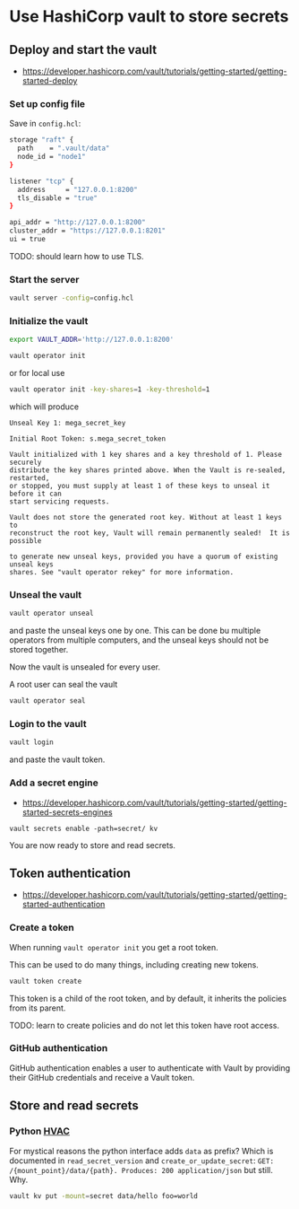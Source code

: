 # Use HashiCorp vault to store secrets

## Deploy and start the vault

* https://developer.hashicorp.com/vault/tutorials/getting-started/getting-started-deploy

### Set up config file

Save in `config.hcl`:

```bash
storage "raft" {
  path    = ".vault/data"
  node_id = "node1"
}

listener "tcp" {
  address     = "127.0.0.1:8200"
  tls_disable = "true"
}

api_addr = "http://127.0.0.1:8200"
cluster_addr = "https://127.0.0.1:8201"
ui = true
```

TODO: should learn how to use TLS.

### Start the server

```bash
vault server -config=config.hcl
```

### Initialize the vault

```bash
export VAULT_ADDR='http://127.0.0.1:8200'
```

```bash
vault operator init
```

or for local use

```bash
vault operator init -key-shares=1 -key-threshold=1
```

which will produce

```
Unseal Key 1: mega_secret_key

Initial Root Token: s.mega_secret_token

Vault initialized with 1 key shares and a key threshold of 1. Please securely
distribute the key shares printed above. When the Vault is re-sealed, restarted,
or stopped, you must supply at least 1 of these keys to unseal it before it can
start servicing requests.

Vault does not store the generated root key. Without at least 1 keys to
reconstruct the root key, Vault will remain permanently sealed!  It is possible

to generate new unseal keys, provided you have a quorum of existing unseal keys
shares. See "vault operator rekey" for more information. 
```

### Unseal the vault

```bash
vault operator unseal
```

and paste the unseal keys one by one.
This can be done bu multiple operators from multiple computers,
and the unseal keys should not be stored together.

Now the vault is unsealed for every user.

A root user can seal the vault

```bash
vault operator seal
```

### Login to the vault

```bash
vault login
```

and paste the vault token.

### Add a secret engine

* https://developer.hashicorp.com/vault/tutorials/getting-started/getting-started-secrets-engines

```
vault secrets enable -path=secret/ kv
```

You are now ready to store and read secrets.

## Token authentication

* https://developer.hashicorp.com/vault/tutorials/getting-started/getting-started-authentication

### Create a token

When running `vault operator init` you get a root token.

This can be used to do many things,
including creating new tokens.

```bash
vault token create
```

This token is a child of the root token, and by default, it inherits the policies from its parent.

TODO: learn to create policies and do not let this token have root access.

### GitHub authentication

GitHub authentication enables a user to authenticate with Vault by providing their GitHub credentials and receive a Vault token.

## Store and read secrets

### Python [HVAC](https://github.com/hvac/hvac)

For mystical reasons the python interface adds `data` as prefix?
Which is documented in `read_secret_version` and `create_or_update_secret`:
`GET: /{mount_point}/data/{path}. Produces: 200 application/json`
but still. Why.

```bash
vault kv put -mount=secret data/hello foo=world
```
